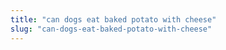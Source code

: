```yaml
---
title: "can dogs eat baked potato with cheese"
slug: "can-dogs-eat-baked-potato-with-cheese"
---
```


